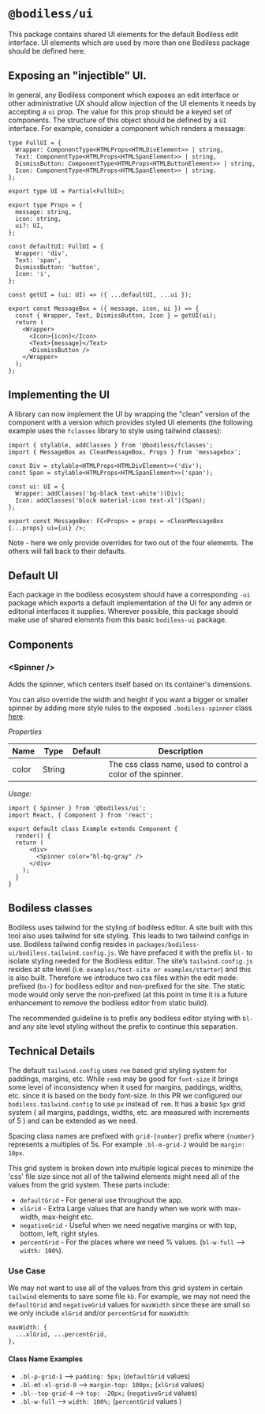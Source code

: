 # `@bodiless/ui`

This package contains shared UI elements for the default Bodiless edit
interface. UI elements which are used by more than one Bodiless package should
be defined here.

## Exposing an "injectible" UI.

In general, any Bodiless component which exposes an edit interface or other
administrative UX should allow injection of the UI elements it needs by
accepting a `ui` prop.  The value for this prop should be a keyed set of
components.  The structure of this object should be defined by a `UI`
interface. For example, consider a component which renders a message:

```
type FullUI = {
  Wrapper: ComponentType<HTMLProps<HTMLDivElement>> | string,
  Text: ComponentType<HTMLProps<HTMLSpanElement>> | string,
  DismissButton: ComponentType<HTMLProps<HTMLButtonElement>> | string,
  Icon: ComponentType<HTMLProps<HTMLSpanElement>> | string.
};

export type UI = Partial<FullUI>;

export type Props = {
  message: string,
  icon: string,
  ui?: UI,
};

const defaultUI: FullUI = {
  Wrapper: 'div',
  Text: 'span',
  DismissButton: 'button',
  Icon: 'i',
};

const getUI = (ui: UI) => ({ ...defaultUI, ...ui });

export const MessageBox = ({ message, icon, ui }) => {
  const { Wrapper, Text, DismissButton, Icon } = getUI(ui);
  return (
    <Wrapper>
      <Icon>{icon}</Icon>
      <Text>{message}</Text>
      <DismissButton />
    </Wrapper>
  );
};
```

## Implementing the UI

A library can now implement the UI by wrapping the "clean" version of the component
with a version which provides styled UI elements (the following example uses the `fclasses`
library to style using tailwind classes):

```
import { stylable, addClasses } from '@bodiless/fclasses';
import { MessageBox as CleanMessageBox, Props } from 'messagebox';

const Div = stylable<HTMLProps<HTMLDivElement>>('div');
const Span = stylable<HTMLProps<HTMLSpanElement>>('span');

const ui: UI = {
  Wrapper: addClasses('bg-black text-white')(Div);
  Icon: addClasses('block material-icon text-xl')(Span);
};

export const MessageBox: FC<Props> = props = <CleanMessageBox {...props} ui={ui} />;
```

Note - here we only provide overrides for two out of the four elements.  The
others will fall back to their defaults.

## Default UI

Each package in the bodiless ecosystem should have a corresponding `-ui`
package which exports a default implementation of the UI for any admin
or editorial interfaces it supplies.  Wherever possible, this package
should make use of shared elements from this basic `bodiless-ui` package.

## Components

### &lt;Spinner /&gt;

Adds the spinner, which centers itself based on its container's dimensions.

You can also override the width and height if you want a bigger or smaller spinner by adding more style rules to the exposed `.bodiless-spinner` class [here](https://github.com/johnsonandjohnson/Bodiless-JS/blob/main/packages/bodiless-ui/src/Spinner.css). 

*Properties*

|Name|Type|Default|Description|
|-----|-----|-----|-----|
|color |String | |The css class name, used to control a color of the spinner. |

*Usage:*

```tsx
import { Spinner } from '@bodiless/ui';
import React, { Component } from 'react';

export default class Example extends Component {
  render() {
  return (
      <div>
        <Spinner color="bl-bg-gray" />
      </div>
    );
  }
}
``` 
## Bodiless classes

Bodiless uses tailwind for the styling of bodiless editor. A site built with this tool also uses
tailwind for site styling. This leads to two tailwind configs in use.  Bodiless tailwind config
resides in `packages/bodiless-ui/bodiless.tailwind.config.js`. We have prefaced it with the prefix `bl-`
to isolate styling needed for the Bodiless editor. The site’s `tailwind.config.js` resides at site
level (i.e. `examples/test-site or examples/starter`) and this is also built.  Therefore we introduce
two css files within the edit mode: prefixed (`bs-`) for bodiless editor and non-prefixed for the
site. The static mode would only serve the non-prefixed (at this point in time it is a future
enhancement to remove the bodiless editor from static build).

The recommended guideline is to prefix any bodiless editor styling with `bl-` and any site level
styling without the prefix to continue this separation.

## Technical Details

The default `tailwind.config` uses `rem` based grid styling system for paddings, margins, etc. While
`rem`s may be good for `font-size` it brings some level of inconsistency when it used for margins,
paddings, widths, etc. since it is based on the body font-size. In this PR we configured our
`bodiless.tailwind.config` to use `px` instead of `rem`. It has a basic `5px` grid system ( all
margins, paddings, widths, etc. are measured with increments of 5 ) and can be extended as we need.

Spacing class names are prefixed with `grid-{number}` prefix where ``{number}`` represents a
multiples of 5s. For example ``.bl-m-grid-2`` would be `margin: 10px`.

This grid system is broken down into multiple logical pieces to minimize the 'css' file size since
not all of the tailwind elements might need all of the values from the grid system. These parts
include:

* `defaultGrid` - For general use throughout the app.
* `xlGrid` - Extra Large values that are
handy when we work with max-width, max-height etc.
* `negativeGrid` - Useful when we need negative
margins or with top, bottom, left, right styles.
* `percentGrid` - For the places where we need %
values. (`bl-w-full` --> ``width: 100%``).

### Use Case

We may not want to use all of the values from this grid system in certain `tailwind`
elements to save some file `kb`. For example, we may not need the `defaultGrid` and `negativeGrid`
values for `maxWidth` since these are small so we only include `xlGrid` and/or `percentGrid` for
`maxWidth`:

````
maxWidth: {
  ...xlGrid, ...percentGrid,
}, 
```` 

#### Class Name Examples

* ``.bl-p-grid-1`` --> ``padding: 5px;`` (`defaultGrid` values) 
* ``.bl-mt-xl-grid-0`` --> ``margin-top: 100px;`` (`xlGrid` values) 
* ``.bl--top-grid-4`` --> ``top: -20px;`` (`negativeGrid` values) 
* ``.bl-w-full`` --> ``width: 100%;`` (`percentGrid` values )

